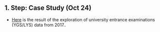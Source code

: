 ## 1. Step: Case Study (Oct 24)

 + [Here](files/Data_Munglers_OSYMUTF8.html) is the result of the exploration of university entrance examinations (YGS/LYS) data from 2017..
